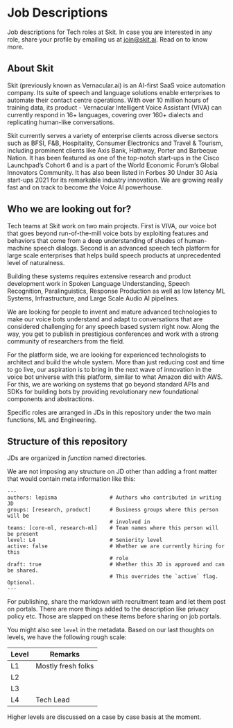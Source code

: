 # Job Descriptions

Job descriptions for Tech roles at Skit. In case you are interested in any role,
share your profile by emailing us at [join@skit.ai](mailto:join@skit.ai). Read
on to know more.

## About Skit

Skit (previously known as Vernacular.ai) is an AI-first SaaS voice automation
company. Its suite of speech and language solutions enable enterprises to
automate their contact centre operations. With over 10 million hours of training
data, its product - Vernacular Intelligent Voice Assistant (VIVA) can currently
respond in 16+ languages, covering over 160+ dialects and replicating human-like
conversations.

Skit currently serves a variety of enterprise clients across diverse sectors
such as BFSI, F&B, Hospitality, Consumer Electronics and Travel & Tourism,
including prominent clients like Axis Bank, Hathway, Porter and Barbeque Nation.
It has been featured as one of the top-notch start-ups in the Cisco Launchpad’s
Cohort 6 and is a part of the World Economic Forum’s Global Innovators
Community. It has also been listed in Forbes 30 Under 30 Asia start-ups 2021
for its remarkable industry innovation. We are growing really fast and on track
to become _the_ Voice AI powerhouse.

## Who we are looking out for?

Tech teams at Skit work on two main projects. First is VIVA, our voice bot that
goes beyond run-of-the-mill voice bots by exploiting features and behaviors that
come from a deep understanding of shades of human-machine speech dialogs. Second
is an advanced speech tech platform for large scale enterprises that helps build
speech products at unprecedented level of naturalness.

Building these systems requires extensive research and product development work
in Spoken Language Understanding, Speech Recognition, Paralinguistics, Response
Production as well as low latency ML Systems, Infrastructure, and Large Scale
Audio AI pipelines.

We are looking for people to invent and mature advanced technologies to make our
voice bots understand and adapt to conversations that are considered challenging
for any speech based system right now. Along the way, you get to publish in
prestigious conferences and work with a strong community of researchers from the
field.

For the platform side, we are looking for experienced technologists to architect
and build the whole system. More than just reducing cost and time to go live,
our aspiration is to bring in the next wave of innovation in the voice bot
universe with this platform, similar to what Amazon did with AWS. For this, we
are working on systems that go beyond standard APIs and SDKs for building bots
by providing revolutionary new foundational components and abstractions.

Specific roles are arranged in JDs in this repository under the two main
functions, ML and Engineering.

## Structure of this repository

JDs are organized in _function_ named directories.

We are not imposing any structure on JD other than adding a front matter that
would contain meta information like this:

```
---
authors: lepisma                 # Authors who contributed in writing JD
groups: [research, product]      # Business groups where this person will be
                                 # involved in
teams: [core-ml, research-ml]    # Team names where this person will be present
level: L4                        # Seniority level
active: false                    # Whether we are currently hiring for this
                                 # role
draft: true                      # Whether this JD is approved and can be shared.
                                 # This overrides the `active` flag. Optional.
---
```

For publishing, share the markdown with recruitment team and let them post on
portals. There are more things added to the description like privacy policy etc.
Those are slapped on these items before sharing on job portals.

You might also see `level` in the metadata. Based on our last thoughts on
levels, we have the following rough scale:

| Level | Remarks            |
|-------|-------------------- |
| L1    | Mostly fresh folks |
| L2    |                    |
| L3    |                    |
| L4    | Tech Lead          |

Higher levels are discussed on a case by case basis at the moment.
